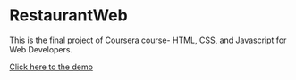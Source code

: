 # RestaurantWeb
This is the final project of Coursera course- HTML, CSS, and Javascript for Web Developers.

[Click here to the demo](https://xinjielu.github.io/RestaurantWeb/index.html)
